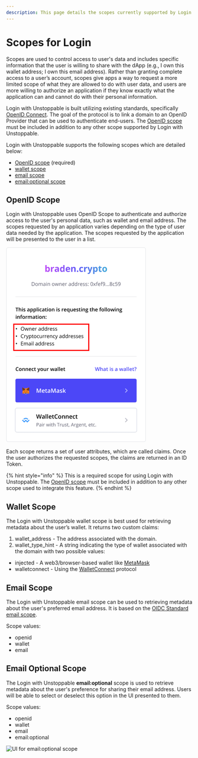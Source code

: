 ```yaml
---
description: This page details the scopes currently supported by Login with Unstoppable.
---
```


# Scopes for Login

Scopes are used to control access to user's data and includes specific information that the user is willing to share with the dApp (e.g., I own this wallet address; I own this email address). Rather than granting complete access to a user’s account, scopes give apps a way to request a more limited scope of what they are allowed to do with user data, and users are more willing to authorize an application if they know exactly what the application can and cannot do with their personal information. &#x20;

Login with Unstoppable is built utilizing existing standards, specifically [OpenID Connect](https://auth0.com/docs/authorization/protocols/openid-connect-protocol). The goal of the protocol is to link a domain to an OpenID Provider that can be used to authenticate end-users. The [OpenID scope](https://auth0.com/docs/configure/apis/scopes/openid-connect-scopes) must be included in addition to any other scope supported by Login with Unstoppable.

Login with Unstoppable supports the following scopes which are detailed below:&#x20;

* [OpenID scope](scopes-for-login.md#openid-scope) (required)
* [wallet scope](scopes-for-login.md#wallet-scope)
* [email scope](scopes-for-login.md#email-scope)
* [email:optional scope](scopes-for-login.md#email-optional-scope)

## OpenID Scope

Login with Unstoppable uses OpenID Scope to authenticate and authorize access to the user's personal data, such as wallet and email address. The scopes requested by an application varies depending on the type of user data needed by the application. The scopes requested by the application will be presented to the user in a list.

![Example scope list presented to UD users](../.gitbook/assets/consent-screen-marked.png)

Each scope returns a set of user attributes, which are called claims. Once the user authorizes the requested scopes, the claims are returned in an ID Token.

{% hint style="info" %}
This is a required scope for using Login with Unstoppable. The [OpenID scope](https://auth0.com/docs/configure/apis/scopes/openid-connect-scopes) must be included in addition to any other scope used to integrate this feature.
{% endhint %}

## Wallet Scope

The Login with Unstoppable wallet scope is best used for retrieving metadata about the user’s wallet. It returns two custom claims:

1. wallet\_address - The address associated with the domain.
2. wallet\_type\_hint - A string indicating the type of wallet associated with the domain with two possible values:

* injected - A web3/browser-based wallet like [MetaMask](https://docs.metamask.io/guide/)
* walletconnect - Using the [WalletConnect](https://walletconnect.org) protocol

## Email Scope

The Login with Unstoppable email scope can be used to retrieving metadata about the user's preferred email address. It is based on the [OIDC Standard email scope](https://openid.net/specs/openid-connect-basic-1\_0.html#Scopes).

Scope values:

* openid
* wallet&#x20;
* email

## Email Optional Scope

The Login with Unstoppable **email:optional** scope is used to retrieve metadata about the user's preference for sharing their email address. Users will be able to select or deselect this option in the UI presented to them.

Scope values:

* openid
* wallet&#x20;
* email
* email:optional

![UI for email:optional scope](../.gitbook/assets/email\_optional\_scope-small.jpg)
